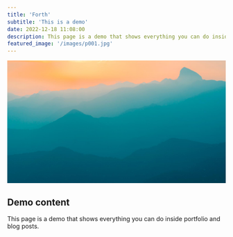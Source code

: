 ```yaml
---
title: 'Forth'
subtitle: 'This is a demo'
date: 2022-12-18 11:08:00
description: This page is a demo that shows everything you can do inside portfolio and blog posts.
featured_image: '/images/p001.jpg'
---
```


![](/images/demo/demo-landscape.jpg)

## Demo content

This page is a demo that shows everything you can do inside portfolio and blog posts.
